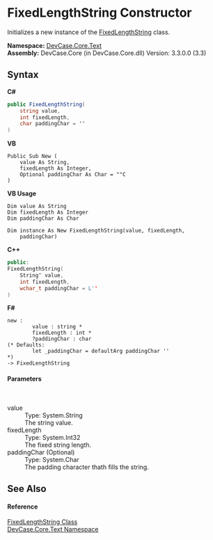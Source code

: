 # FixedLengthString Constructor 
 

Initializes a new instance of the <a href="T_DevCase_Core_Text_FixedLengthString">FixedLengthString</a> class.

**Namespace:**&nbsp;<a href="N_DevCase_Core_Text">DevCase.Core.Text</a><br />**Assembly:**&nbsp;DevCase.Core (in DevCase.Core.dll) Version: 3.3.0.0 (3.3)

## Syntax

**C#**<br />
``` C#
public FixedLengthString(
	string value,
	int fixedLength,
	char paddingChar = ''
)
```

**VB**<br />
``` VB
Public Sub New ( 
	value As String,
	fixedLength As Integer,
	Optional paddingChar As Char = ""C
)
```

**VB Usage**<br />
``` VB Usage
Dim value As String
Dim fixedLength As Integer
Dim paddingChar As Char

Dim instance As New FixedLengthString(value, fixedLength, 
	paddingChar)
```

**C++**<br />
``` C++
public:
FixedLengthString(
	String^ value, 
	int fixedLength, 
	wchar_t paddingChar = L''
)
```

**F#**<br />
``` F#
new : 
        value : string * 
        fixedLength : int * 
        ?paddingChar : char 
(* Defaults:
        let _paddingChar = defaultArg paddingChar ''
*)
-> FixedLengthString
```


#### Parameters
&nbsp;<dl><dt>value</dt><dd>Type: System.String<br />The string value.</dd><dt>fixedLength</dt><dd>Type: System.Int32<br />The fixed string length.</dd><dt>paddingChar (Optional)</dt><dd>Type: System.Char<br />The padding character thath fills the string.</dd></dl>

## See Also


#### Reference
<a href="T_DevCase_Core_Text_FixedLengthString">FixedLengthString Class</a><br /><a href="N_DevCase_Core_Text">DevCase.Core.Text Namespace</a><br />